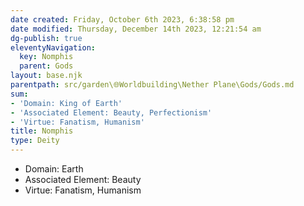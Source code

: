```yaml
---
date created: Friday, October 6th 2023, 6:38:58 pm
date modified: Thursday, December 14th 2023, 12:21:54 am
dg-publish: true
eleventyNavigation:
  key: Nomphis
  parent: Gods
layout: base.njk
parentpath: src/garden\🌐Worldbuilding\Nether Plane\Gods/Gods.md
sum:
- 'Domain: King of Earth'
- 'Associated Element: Beauty, Perfectionism'
- 'Virtue: Fanatism, Humanism'
title: Nomphis
type: Deity
---
```


- Domain: Earth
- Associated Element: Beauty
- Virtue: Fanatism, Humanism